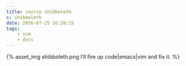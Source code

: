 ```yaml
---
title: source shibboleth
s: shibboleth
date: 2016-07-25 16:28:15
tags: 
    - scm
    - dvcs
---
```



{% asset_img shibboleth.png I’ll fire up code|emacs|vim and fix it. %}
